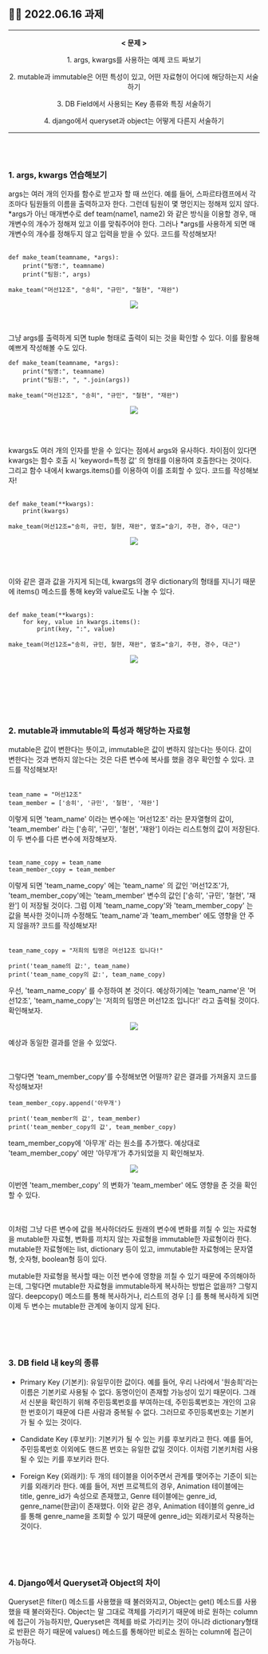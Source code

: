 ## ✍🏻 2022.06.16 과제
------------------
<p align="center"><b>< 문제 ></b></p>
  
<p align="center">1. args, kwargs를 사용하는 예제 코드 짜보기</p>
<p align="center">2. mutable과 immutable은 어떤 특성이 있고, 어떤 자료형이 어디에 해당하는지 서술하기</p>
<p align="center">3. DB Field에서 사용되는 Key 종류와 특징 서술하기</p>
<p align="center">4. django에서 queryset과 object는 어떻게 다른지 서술하기</p>

------------------
<br><br>
  

### 1. args, kwargs 연습해보기
args는 여러 개의 인자를 함수로 받고자 할 때 쓰인다. 예를 들어, 스파르타캠프에서 각 조마다 팀원들의 이름을 출력하고자 한다. 그런데 팀원이 몇 명인지는 정해져 있지 않다. *args가 아닌 매개변수로 def team(name1, name2) 와 같은 방식을 이용할 경우, 매개변수의 개수가 정해져 있고 이를 맞춰주어야 한다. 그러나 *args를 사용하게 되면 매개변수의 개수를 정해두지 않고 입력을 받을 수 있다. 코드를 작성해보자!
<br><br>
```
def make_team(teamname, *args):
    print("팀명:", teamname)
    print("팀원:", args)
    
make_team("머선12조", "송히", "규민", "철현", "재완")
```
<p align="center"><img src='https://blog.kakaocdn.net/dn/HatED/btrESIMoKVH/kSrpyFzQxeCynZ8l4dEtJk/img.png'></p>
<br><br>
그냥 args를 출력하게 되면 tuple 형태로 출력이 되는 것을 확인할 수 있다. 이를 활용해 예쁘게 작성해볼 수도 있다.

```
def make_team(teamname, *args):
    print("팀명:", teamname)
    print("팀원:", ", ".join(args))
    
make_team("머선12조", "송히", "규민", "철현", "재완")
```
<p align="center"><img src='https://blog.kakaocdn.net/dn/cwsUN2/btrESmQqw1c/q8f6a6NHMc6Yoh20lLr7Bk/img.png'></p>
<br><br>
 
kwargs도 여러 개의 인자를 받을 수 있다는 점에서 args와 유사하다. 차이점이 있다면 kwargs는 함수 호출 시 'keyword=특정 값' 의 형태를 이용하여 호출한다는 것이다. 그리고 함수 내에서 kwargs.items()를 이용하여 이를 조회할 수 있다. 코드를 작성해보자!
<br><br>
```
def make_team(**kwargs):
    print(kwargs)

make_team(머선12조="송히, 규민, 철현, 재완", 옆조="슬기, 주현, 경수, 대근")
```

<p align="center"><img src='https://blog.kakaocdn.net/dn/xqMwp/btrEQSigaRm/DSVKxUZzpYQRUxNaZHQIa0/img.png'></p>
<br><br>

이와 같은 결과 값을 가지게 되는데, kwargs의 경우 dictionary의 형태를 지니기 때문에 items() 메소드를 통해 key와 value로도 나눌 수 있다.
<br><br>
```
def make_team(**kwargs):
    for key, value in kwargs.items():
        print(key, ":", value)

make_team(머선12조="송히, 규민, 철현, 재완", 옆조="슬기, 주현, 경수, 대근")
```

<p align="center"><img src='https://blog.kakaocdn.net/dn/bx9hZy/btrERmi7uSQ/QtkWA0JqMAel6IdqpZ8TO0/img.png'></p>
<br><br><br><br><br>

### 2. mutable과 immutable의 특성과 해당하는 자료형
mutable은 값이 변한다는 뜻이고, immutable은 값이 변하지 않는다는 뜻이다. 값이 변한다는 것과 변하지 않는다는 것은 다른 변수에 복사를 했을 경우 확인할 수 있다. 코드를 작성해보자!
<br><br>
```
team_name = "머선12조"
team_member = ['송히', '규민', '철현', '재완']
```
이렇게 되면 'team_name' 이라는 변수에는 '머선12조' 라는 문자열형의 값이, 'team_member' 라는 ['송히', '규민', '철현', '재완'] 이라는 리스트형의 값이 저장된다. 이 두 변수를 다른 변수에 저장해보자.
<br><br>
```
team_name_copy = team_name
team_member_copy = team_member
```
이렇게 되면 'team_name_copy' 에는 'team_name' 의 값인 '머선12조'가, 'team_member_copy'에는 'team_member' 변수의 값인 ['송히', '규민', '철현', '재완'] 이 저장될 것이다. 그럼 이제 'team_name_copy'와 'team_member_copy' 는 값을 복사한 것이니까 수정해도 'team_name'과 'team_member' 에도 영향을 안 주지 않을까? 코드를 작성해보자!
<br><br>
```
team_name_copy = "저희의 팁명은 머선12조 입니다!"

print('team_name의 값:', team_name)
print('team_name_copy의 값:', team_name_copy)
```
우선, 'team_name_copy' 를 수정하여 본 것이다. 예상하기에는 'team_name'은 '머선12조', 'team_name_copy'는 '저희의 팀명은 머선12조 입니다!' 라고 출력될 것이다. 확인해보자.
<br>
<p align="center"><img src='https://blog.kakaocdn.net/dn/FeQj5/btrEOHaO2Sh/7Z1guRKPhbLNNwqdJrJPjk/img.png'></p>
예상과 동일한 결과를 얻을 수 있었다.
<br><br><br>

그렇다면 'team_member_copy'를 수정해보면 어떨까? 같은 결과를 가져올지 코드를 작성해보자!
```
team_member_copy.append('아무개')

print('team_member의 값', team_member)
print('team_member_copy의 값', team_member_copy)
```
team_member_copy에 '아무개' 라는 원소를 추가했다. 예상대로 'team_member_copy' 에만 '아무개'가 추가되었을 지 확인해보자.
<br>
<p align="center"><img src='https://blog.kakaocdn.net/dn/GZAc2/btrEND7jWyi/He8a8hwWT8odA1dvvNTDz0/img.png'></p>
이번엔 'team_member_copy' 의 변화가 'team_member' 에도 영향을 준 것을 확인할 수 있다.
<br><br><br>

이처럼 그냥 다른 변수에 값을 복사하더라도 원래의 변수에 변화를 끼칠 수 있는 자료형을 mutable한 자료형, 변화를 끼치지 않는 자료형을 immutable한 자료형이라 한다. mutable한 자료형에는 list, dictionary 등이 있고, immutable한 자료형에는 문자열형, 숫자형, boolean형 등이 있다.

 

mutable한 자료형을 복사할 때는 이전 변수에 영향을 끼칠 수 있기 때문에 주의해야하는데, 그렇다면 mutable한 자료형을 immutable하게 복사하는 방법은 없을까? 그렇지 않다. deepcopy() 메소드를 통해 복사하거나, 리스트의 경우 [:] 를 통해 복사하게 되면 이제 두 변수는 mutable한 관계에 놓이지 않게 된다.
<br><br><br><br><br>

### 3. DB field 내 key의 종류 
* Primary Key (기본키): 유일무이한 값이다. 예를 들어, 우리 나라에서 '원송희'라는 이름은 기본키로 사용될 수 없다. 동명이인이 존재할 가능성이 있기 때문이다. 그래서 신분을 확인하기 위해 주민등록번호를 부여하는데, 주민등록번호는 개인의 고유한 번호이기 때문에 다른 사람과 중복될 수 없다. 그러므로 주민등록번호는 기본키가 될 수 있는 것이다. 

 

* Candidate Key (후보키): 기본키가 될 수 있는 키를 후보키라고 한다. 예를 들어, 주민등록번호 이외에도 핸드폰 번호는 유일한 값일 것이다. 이처럼 기본키처럼 사용될 수 있는 키를 후보키라 한다.

 

* Foreign Key (외래키): 두 개의 테이블을 이어주면서 관계를 맺어주는 기준이 되는 키를 외래키라 한다. 예를 들어, 저번 프로젝트의 경우, Animation 테이블에는 title, genre_id가 속성으로 존재했고, Genre 테이블에는 genre_id, genre_name(한글)이 존재했다. 이와 같은 경우, Animation 테이블의 genre_id를 통해 genre_name을 조회할 수 있기 때문에 genre_id는 외래키로서 작용하는 것이다.
<br><br><br><br><br>

### 4. Django에서 Queryset과 Object의 차이
Queryset은 filter() 메소드를 사용했을 때 불러와지고, Object는 get() 메소드를 사용했을 때 불러와진다. Object는 말 그대로 객체를 가리키기 때문에 바로 원하는 column에 접근이 가능하지만, Queryset은 객체를 바로 가리키는 것이 아니라 dictionary형태로 반환은 하기 때문에 values() 메소드를 통해야만 비로소 원하는 column에 접근이 가능하다. 
